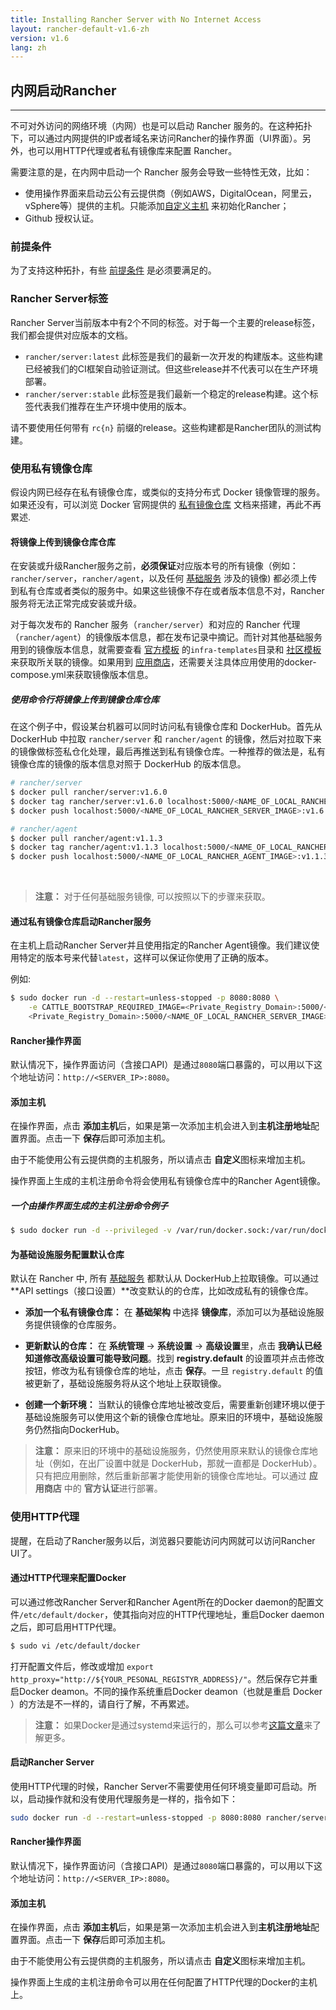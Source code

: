 ```yaml
---
title: Installing Rancher Server with No Internet Access
layout: rancher-default-v1.6-zh
version: v1.6
lang: zh
---
```


## 内网启动Rancher
---

不可对外访问的网络环境（内网）也是可以启动 Rancher 服务的。在这种拓扑下，可以通过内网提供的IP或者域名来访问Rancher的操作界面（UI界面）。另外，也可以用HTTP代理或者私有镜像库来配置 Rancher。

需要注意的是，在内网中启动一个 Rancher 服务会导致一些特性无效，比如：

* 使用操作界面来启动云公有云提供商（例如AWS，DigitalOcean，阿里云，vSphere等）提供的主机。只能添加[自定义主机]({{site.baseurl}}/rancher/{{page.version}}/{{page.lang}}/hosts/custom/) 来初始化Rancher；
* Github 授权认证。

### 前提条件

为了支持这种拓扑，有些 [前提条件]({{site.baseurl}}/rancher/{{page.version}}/{{page.lang}}/installing-rancher/installing-server/#安装需求) 是必须要满足的。

### Rancher Server标签

Rancher Server当前版本中有2个不同的标签。对于每一个主要的release标签，我们都会提供对应版本的文档。

* `rancher/server:latest` 此标签是我们的最新一次开发的构建版本。这些构建已经被我们的CI框架自动验证测试。但这些release并不代表可以在生产环境部署。
* `rancher/server:stable` 此标签是我们最新一个稳定的release构建。这个标签代表我们推荐在生产环境中使用的版本。

请不要使用任何带有 `rc{n}` 前缀的release。这些构建都是Rancher团队的测试构建。

### 使用私有镜像仓库

假设内网已经存在私有镜像仓库，或类似的支持分布式 Docker 镜像管理的服务。如果还没有，可以浏览 Docker 官网提供的 [私有镜像仓库](https://docs.docker.com/registry/) 文档来搭建，再此不再累述.

#### 将镜像上传到镜像仓库仓库

在安装或升级Rancher服务之前，**必须保证**对应版本号的所有镜像（例如： `rancher/server`，`rancher/agent`，以及任何 [基础服务]({{site.baseurl}}/rancher/{{page.version}}/{{page.lang}}/rancher-services/) 涉及的镜像) 都必须上传到私有仓库或者类似的服务中。如果这些镜像不存在或者版本信息不对，Rancher服务将无法正常完成安装或升级。

对于每次发布的 Rancher 服务（`rancher/server`）和对应的 Rancher 代理（`rancher/agent`）的镜像版本信息，都在发布记录中摘记。而针对其他基础服务用到的镜像版本信息，就需要查看 [官方模板](https://github.com/rancher/rancher-catalog) 的`infra-templates`目录和 [社区模板](https://github.com/rancher/community-catalog) 来获取所关联的镜像。如果用到 [应用商店]({{site.baseurl}}/rancher/{{page.version}}/{{page.lang}}/catalog/)，还需要关注具体应用使用的docker-compose.yml来获取镜像版本信息。

##### 使用命令行将镜像上传到镜像仓库仓库

在这个例子中，假设某台机器可以同时访问私有镜像仓库和 DockerHub。首先从 DockerHub 中拉取 `rancher/server` 和 `rancher/agent` 的镜像，然后对拉取下来的镜像做标签私仓化处理，最后再推送到私有镜像仓库。一种推荐的做法是，私有镜像仓库的镜像的版本信息对照于 DockerHub 的版本信息。

```bash
# rancher/server
$ docker pull rancher/server:v1.6.0
$ docker tag rancher/server:v1.6.0 localhost:5000/<NAME_OF_LOCAL_RANCHER_SERVER_IMAGE>:v1.6.0
$ docker push localhost:5000/<NAME_OF_LOCAL_RANCHER_SERVER_IMAGE>:v1.6.0

# rancher/agent
$ docker pull rancher/agent:v1.1.3
$ docker tag rancher/agent:v1.1.3 localhost:5000/<NAME_OF_LOCAL_RANCHER_AGENT_IMAGE>:v1.1.3
$ docker push localhost:5000/<NAME_OF_LOCAL_RANCHER_AGENT_IMAGE>:v1.1.3
```

<br>

> **注意：** 对于任何基础服务镜像, 可以按照以下的步骤来获取。

#### 通过私有镜像仓库启动Rancher服务

在主机上启动Rancher Server并且使用指定的Rancher Agent镜像。我们建议使用特定的版本号来代替`latest`，这样可以保证你使用了正确的版本。

例如:

```bash
$ sudo docker run -d --restart=unless-stopped -p 8080:8080 \
    -e CATTLE_BOOTSTRAP_REQUIRED_IMAGE=<Private_Registry_Domain>:5000/<NAME_OF_LOCAL_RANCHER_AGENT_IMAGE>:v1.1.3 \
    <Private_Registry_Domain>:5000/<NAME_OF_LOCAL_RANCHER_SERVER_IMAGE>:v1.6.0
```

#### Rancher操作界面

默认情况下，操作界面访问（含接口API）是通过`8080`端口暴露的，可以用以下这个地址访问：`http://<SERVER_IP>:8080`。

#### 添加主机

在操作界面，点击 **添加主机**后，如果是第一次添加主机会进入到**主机注册地址**配置界面。点击一下 **保存**后即可添加主机。

由于不能使用公有云提供商的主机服务，所以请点击 **自定义**图标来增加主机。

操作界面上生成的主机注册命令将会使用私有镜像仓库中的Rancher Agent镜像。

##### 一个由操作界面生成的主机注册命令例子

```bash
$ sudo docker run -d --privileged -v /var/run/docker.sock:/var/run/docker.sock <Private_Registry_Domain>:5000/<NAME_OF_LOCAL_RANCHER_AGENT_IMAGE>:v1.1.3 http://<SERVER_IP>:8080/v1/scripts/<security_credentials>
```

#### 为基础设施服务配置默认仓库

默认在 Rancher 中, 所有 [基础服务]({{site.baseurl}}/rancher/{{page.version}}/{{page.lang}}/rancher-services/) 都默认从 DockerHub上拉取镜像。可以通过 **API settings（接口设置）**改变默认的的仓库，比如改成私有的镜像仓库。

* **添加一个私有镜像仓库：** 在 **基础架构** 中选择 **镜像库**，添加可以为基础设施服务提供镜像的仓库服务。

* **更新默认的仓库：** 在 **系统管理** -> **系统设置** -> **高级设置**里，点击 **我确认已经知道修改高级设置可能导致问题**。找到 **registry.default** 的设置项并点击修改按钮，修改为私有镜像仓库的地址，点击 **保存**。一旦 `registry.default` 的值被更新了，基础设施服务将从这个地址上获取镜像。

* **创建一个新环境：** 当默认的镜像仓库地址被改变后，需要重新创建环境以便于基础设施服务可以使用这个新的镜像仓库地址。原来旧的环境中，基础设施服务仍然指向DockerHub。

> **注意：** 原来旧的环境中的基础设施服务，仍然使用原来默认的镜像仓库地址（例如，在出厂设置中就是 DockerHub，那就一直都是 DockerHub）。只有把应用删除，然后重新部署才能使用新的镜像仓库地址。可以通过 **应用商店** 中的 **官方认证**进行部署。

### 使用HTTP代理

提醒，在启动了Rancher服务以后，浏览器只要能访问内网就可以访问Rancher UI了。

#### 通过HTTP代理来配置Docker

可以通过修改Rancher Server和Rancher Agent所在的Docker daemon的配置文件`/etc/default/docker`，使其指向对应的HTTP代理地址，重启Docker daemon之后，即可启用HTTP代理。

```bash
$ sudo vi /etc/default/docker
```

打开配置文件后，修改或增加 `export http_proxy="http://${YOUR_PESONAL_REGISTYR_ADDRESS}/"`。然后保存它并重启Docker deamon。不同的操作系统重启Docker deamon（也就是重启 Docker ）的方法是不一样的，请自行了解，不再累述。

> **注意：** 如果Docker是通过systemd来运行的，那么可以参考[这篇文章](https://docs.docker.com/articles/systemd/#http-proxy)来了解更多。

#### 启动Rancher Server

使用HTTP代理的时候，Rancher Server不需要使用任何环境变量即可启动。所以，启动操作就和没有使用代理服务是一样的，指令如下：

```bash
sudo docker run -d --restart=unless-stopped -p 8080:8080 rancher/server
```

#### Rancher操作界面

默认情况下，操作界面访问（含接口API）是通过`8080`端口暴露的，可以用以下这个地址访问：`http://<SERVER_IP>:8080`。

#### 添加主机

在操作界面，点击 **添加主机**后，如果是第一次添加主机会进入到**主机注册地址**配置界面。点击一下 **保存**后即可添加主机。

由于不能使用公有云提供商的主机服务，所以请点击 **自定义**图标来增加主机。

操作界面上生成的主机注册命令可以用在任何配置了HTTP代理的Docker的主机上。
